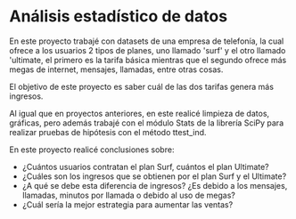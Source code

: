 # Análisis estadístico de datos

En este proyecto trabajé con datasets de una empresa de telefonía, la cual ofrece a los usuarios 2 tipos de planes, uno llamado 'surf' y el otro llamado 'ultimate, el primero es la tarifa básica mientras que el segundo ofrece más megas de internet, mensajes, llamadas, entre otras cosas. 

El objetivo de este proyecto es saber cuál de las dos tarifas genera más ingresos. 

Al igual que en proyectos anteriores, en este realicé limpieza de datos, gráficas, pero además trabajé con el módulo Stats de la librería SciPy para realizar pruebas de hipótesis con el método ttest_ind. 

En este proyecto realicé conclusiones sobre: 

- ¿Cuántos usuarios contratan el plan Surf, cuántos el plan Ultimate? 
- ¿Cuáles son los ingresos que se obtienen por el plan Surf y el Ultimate?
- ¿A qué se debe esta diferencia de ingresos? ¿Es debido a los mensajes, llamadas, minutos por llamada o debido al uso de megas? 
- ¿Cuál sería la mejor estrategia para aumentar las ventas? 
